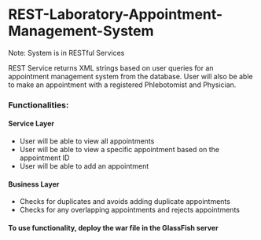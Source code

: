 # REST-Laboratory-Appointment-Management-System

Note: System is in RESTful Services 

REST Service returns XML strings based on user queries for an appointment management system from the database. User will also be able to make an appointment with a registered Phlebotomist and Physician.  

### Functionalities:

#### Service Layer
- User will be able to view all appointments
- User will be able to view a specific appointment based on the appointment ID
- User will be able to add an appointment
 
#### Business Layer
- Checks for duplicates and avoids adding duplicate appointments
- Checks for any overlapping appointments and rejects appointments

#### To use functionality, deploy the war file in the GlassFish server
